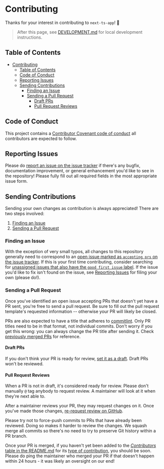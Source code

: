 # Contributing

Thanks for your interest in contributing to `next-ts-app`! 💖

> After this page, see [DEVELOPMENT.md][1] for local development instructions.

## Table of Contents

- [Contributing](#contributing)
  - [Table of Contents](#table-of-contents)
  - [Code of Conduct](#code-of-conduct)
  - [Reporting Issues](#reporting-issues)
  - [Sending Contributions](#sending-contributions)
    - [Finding an Issue](#finding-an-issue)
    - [Sending a Pull Request](#sending-a-pull-request)
      - [Draft PRs](#draft-prs)
      - [Pull Request Reviews](#pull-request-reviews)

## Code of Conduct

This project contains a [Contributor Covenant code of conduct][2] all
contributors are expected to follow.

## Reporting Issues

Please do [report an issue on the issue tracker][3] if there's any bugfix,
documentation improvement, or general enhancement you'd like to see in the
repository! Please fully fill out all required fields in the most appropriate
issue form.

## Sending Contributions

Sending your own changes as contribution is always appreciated! There are two
steps involved:

1. [Finding an Issue](#finding-an-issue)
2. [Sending a Pull Request](#sending-a-pull-request)

### Finding an Issue

With the exception of very small typos, all changes to this repository generally
need to correspond to an [open issue marked as `accepting prs` on the issue
tracker][4]. If this is your first time contributing, consider searching for
[unassigned issues that also have the `good first issue` label][5]. If the issue
you'd like to fix isn't found on the issue, see [Reporting Issues][6] for filing
your own (please do!).

### Sending a Pull Request

Once you've identified an open issue accepting PRs that doesn't yet have a PR
sent, you're free to send a pull request. Be sure to fill out the pull request
template's requested information -- otherwise your PR will likely be closed.

PRs are also expected to have a title that adheres to [commitlint][7]. Only PR
titles need to be in that format, not individual commits. Don't worry if you get
this wrong: you can always change the PR title after sending it. Check
[previously merged PRs][8] for reference.

#### Draft PRs

If you don't think your PR is ready for review, [set it as a draft][9]. Draft
PRs won't be reviewed.

#### Pull Request Reviews

When a PR is not in draft, it's considered ready for review. Please don't
manually `@` tag anybody to request review. A maintainer will look at it when
they're next able to.

After a maintainer reviews your PR, they may request changes on it. Once you've
made those changes, [re-request review on GitHub][10].

Please try not to force-push commits to PRs that have already been reviewed.
Doing so makes it harder to review the changes. We squash merge all commits so
there's no need to try to preserve Git history within a PR branch.

Once your PR is merged, if you haven't yet been added to the [_Contributors_
table in the README.md][11] for its [type of contribution][12], you should be
soon. Please do ping the maintainer who merged your PR if that doesn't happen
within 24 hours - it was likely an oversight on our end!

[1]: ./DEVELOPMENT.md
[2]: ./CODE_OF_CONDUCT.md
[3]: https://github.com/timelessco/next-ts-app/issues/new/choose
[4]:
	https://github.com/timelessco/next-ts-app/issues?q=is%3Aopen+is%3Aissue+label%3A%22accepting+prs%22
[5]:
	https://github.com/timelessco/next-ts-app/issues?q=is%3Aopen+is%3Aissue+label%3A%22accepting+prs%22+label%3A%22good+first+issue%22+no%3Aassignee
[6]: #reporting-issues
[7]: https://github.com/conventional-changelog/commitlint
[8]:
	https://github.com/timelessco/next-ts-app/pulls?q=is%3Apr+is%3Amerged+-label%3Adependencies+
[9]:
	https://docs.github.com/en/pull-requests/collaborating-with-pull-requests/proposing-changes-to-your-work-with-pull-requests/changing-the-stage-of-a-pull-request#converting-a-pull-request-to-a-draft
[10]:
	https://docs.github.com/en/pull-requests/collaborating-with-pull-requests/reviewing-changes-in-pull-requests/about-pull-request-reviews#re-requesting-a-review
[11]: ../README.md#contributors
[12]: https://allcontributors.org/docs/en/emoji-key "Allcontributors emoji key"

